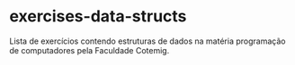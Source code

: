 # exercises-data-structs
Lista de exercícios contendo estruturas de dados na matéria programação de computadores pela Faculdade Cotemig.
